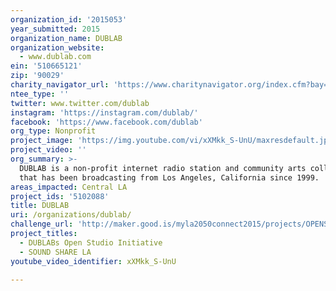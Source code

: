 ```yaml
---
organization_id: '2015053'
year_submitted: 2015
organization_name: DUBLAB
organization_website:
  - www.dublab.com
ein: '510665121'
zip: '90029'
charity_navigator_url: 'https://www.charitynavigator.org/index.cfm?bay=search.profile&ein=510665121'
ntee_type: ''
twitter: www.twitter.com/dublab
instagram: 'https://instagram.com/dublab/'
facebook: 'https://www.facebook.com/dublab'
org_type: Nonprofit
project_image: 'https://img.youtube.com/vi/xXMkk_S-UnU/maxresdefault.jpg'
project_video: ''
org_summary: >-
  DUBLAB is a non-profit internet radio station and community arts collective
  that has been broadcasting from Los Angeles, California since 1999.
areas_impacted: Central LA
project_ids: '5102088'
title: DUBLAB
uri: /organizations/dublab/
challenge_url: 'http://maker.good.is/myla2050connect2015/projects/OPENSTUDIOINITIATIVE.html'
project_titles:
  - DUBLABs Open Studio Initiative
  - SOUND SHARE LA
youtube_video_identifier: xXMkk_S-UnU

---
```


